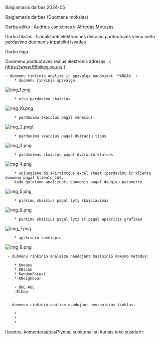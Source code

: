 Baigiamasis darbas 2024-05


Baigiamasis darbas (Duomenu mokslas)

Darba atliko : Audrius Janikunas ir Alfredas Motuzas

Darbo tikslas : Isanalizuoti elektronines dviraciu parduotuves vienu metu pardavimo duomenis ir pateikti isvadas

Darbo eiga :

Duomenu parduotuves realus elektronis adresas : ( https://www.99bikes.co.uk/ )

    - duomenu rinkinio analize ir apzvalga naudojant 'PANDAS' :
        * duomenu rinkinio apzvalga
![img_1.png](img_1.png)

        * visu pardavimu skaicius
![img_10.png](img_10.png)

        * pardavimu skaicius pagal menesius
![img_2.png](img_2.png)\

        * pardavimu skaicius pagal dviraciu tipus
![img_3.png](img_3.png)

        
        * pardavimus skaicius pagal dviraciu klalses
![img_4.png](img_4.png)
        
        * sujungiame du skirtintgus excel sheet (pardavimu ir klientu duomenu pagal kliento_id),
        kada galetume analizuoti duomenis pagal daugiau parametru

![img_5.png](img_5.png)
     
 

       
        * pirkimų skaičius pagal lytį skaiciavimas
![img_9.png](img_9.png)



        * pirkimu skaicius pagal lyti ir pagal apskritis grafikas
![img_7.png](img_7.png)

        * apskriciu zemelapis
![img_8.png](img_8.png)
        



     - duomenu rinkinio analaize naudojant masininio mokymo metodus:

        * Kmeans
        * DBscan
        * RandomForest
        * KNeighbour
        
        - ROC AUC
        -Elbow


     - duomenu rinkinio analize naudojant neuroninius tinklus:

        *
        *
        *


Išvados, komentarai/pasi?lymai, sunkumai su kuriais teko susidurti:

